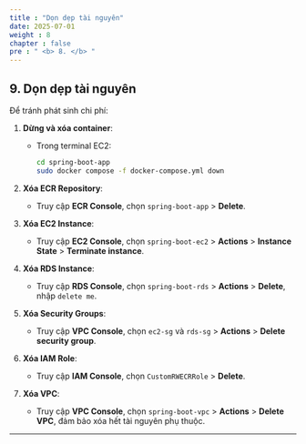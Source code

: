 ```yaml
---
title : "Dọn dẹp tài nguyên"
date: 2025-07-01
weight : 8
chapter : false
pre : " <b> 8. </b> "
---
```


## 9. Dọn dẹp tài nguyên

Để tránh phát sinh chi phí:

1. **Dừng và xóa container**:
   - Trong terminal EC2:
     ```bash
     cd spring-boot-app
     sudo docker compose -f docker-compose.yml down
     ```

2. **Xóa ECR Repository**:
   - Truy cập **ECR Console**, chọn `spring-boot-app` > **Delete**.

3. **Xóa EC2 Instance**:
   - Truy cập **EC2 Console**, chọn `spring-boot-ec2` > **Actions** > **Instance State** > **Terminate instance**.

4. **Xóa RDS Instance**:
   - Truy cập **RDS Console**, chọn `spring-boot-rds` > **Actions** > **Delete**, nhập `delete me`.

5. **Xóa Security Groups**:
   - Truy cập **VPC Console**, chọn `ec2-sg` và `rds-sg` > **Actions** > **Delete security group**.

6. **Xóa IAM Role**:
   - Truy cập **IAM Console**, chọn `CustomRWECRRole` > **Delete**.

7. **Xóa VPC**:
   - Truy cập **VPC Console**, chọn `spring-boot-vpc` > **Actions** > **Delete VPC**, đảm bảo xóa hết tài nguyên phụ thuộc.

---